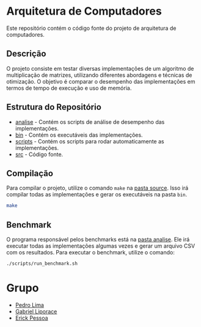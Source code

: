 # Arquitetura de Computadores
Este repositório contém o código fonte do projeto de arquitetura de computadores.

## Descrição 
O projeto consiste em testar diversas implementações de um algoritmo de multiplicação de matrizes, utilizando diferentes abordagens e técnicas de otimização. O objetivo é comparar o desempenho das implementações em termos de tempo de execução e uso de memória.

## Estrutura do Repositório
- [analise](analise) - Contém os scripts de análise de desempenho das implementações.
- [bin](bin) - Contém os executáveis das implementações.
- [scripts](scripts) - Contém os scripts para rodar automaticamente as implementações.
- [src](src) - Código fonte.

## Compilação
Para compilar o projeto, utilize o comando `make` na [pasta source](src). Isso irá compilar todas as implementações e gerar os executáveis na pasta `bin`.

```bash
make
```

## Benchmark
O programa responsável pelos benchmarks está na [pasta analise](analise). Ele irá executar todas as implementações algumas vezes e gerar um arquivo CSV com os resultados. Para executar o benchmark, utilize o comando:

```bash
./scripts/run_benchmark.sh
```

# Grupo
- [Pedro Lima](https://github.com/PedroHGLima)
- [Gabriel Liporace](https://github.com/liporace-g)
- [Erick Pessoa](https://github.com/Erickdeop)
